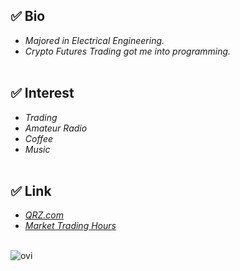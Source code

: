 ## ✅ Bio
- *Majored in Electrical Engineering.*
- *Crypto Futures Trading got me into programming.*<br><br>

## ✅ Interest
- *Trading*
- *Amateur Radio*
- *Coffee*
- *Music*<br><br>

## ✅ Link
- *[QRZ.com](https://www.qrz.com/db/ds4rxh)*
- *[Market Trading Hours](https://t.me/markettradinghours)*<br><br>

<img src="https://github-readme-stats.vercel.app/api/top-langs?username=2perday&show_icons=true&locale=en&layout=compact&theme=chartreuse-dark" alt="ovi" />

